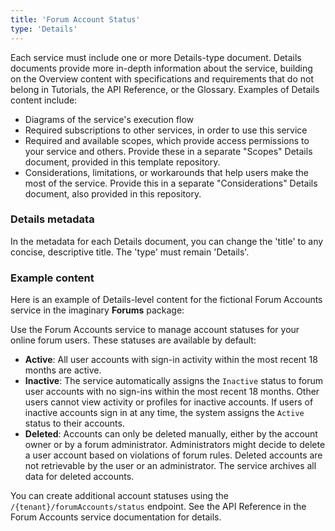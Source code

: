 ```yaml
---
title: 'Forum Account Status'
type: 'Details'
---
```


Each service must include one or more Details-type document. Details documents provide more in-depth information about the service, building on the Overview content with specifications and requirements that do not belong in Tutorials, the API Reference, or the Glossary. Examples of Details content include: 

* Diagrams of the service's execution flow
* Required subscriptions to other services, in order to use this service
* Required and available scopes, which provide access permissions to your service and others. Provide these in a separate "Scopes" Details document, provided in this template repository.
* Considerations, limitations, or workarounds that help users make the most of the service. Provide this in a separate "Considerations" Details document, also provided in this repository. 

### Details metadata
In the metadata for each Details document, you can change the 'title' to any concise, descriptive title. The 'type' must remain 'Details'. 

### Example content
Here is an example of Details-level content for the fictional Forum Accounts service in the imaginary **Forums** package: 

Use the Forum Accounts service to manage account statuses for your online forum users. These statuses are available by default: 

* **Active**: All user accounts with sign-in activity within the most recent 18 months are active.
* **Inactive**: The service automatically assigns the `Inactive` status to forum user accounts with no sign-ins within the most recent 18 months. Other users cannot view activity or profiles for inactive accounts.  If users of inactive accounts sign in at any time, the system assigns the `Active` status to their accounts. 
* **Deleted**: Accounts can only be deleted manually, either by the account owner or by a forum administrator. Administrators might decide to delete a user account based on violations of forum rules. Deleted accounts are not retrievable by the user or an administrator. The service archives all data for deleted accounts. 

You can create additional account statuses using the `/{tenant}/forumAccounts/status` endpoint. See the API Reference in the Forum Accounts service documentation for details. 

